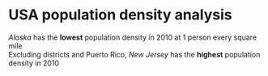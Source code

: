 # USA population density analysis
*Alaska* has the **lowest** population density in 2010 at 1 person every square mile <br/>
Excluding districts and Puerto Rico, *New Jersey* has the **highest** population density in 2010
